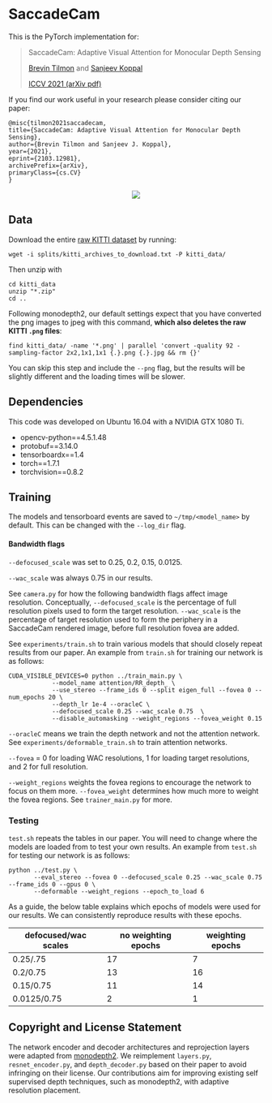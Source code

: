 # SaccadeCam

This is the PyTorch implementation for:

> SaccadeCam: Adaptive Visual Attention for Monocular Depth Sensing
>
> [Brevin Tilmon](https://btilmon.github.io/) and [Sanjeev Koppal](http://focus.ece.ufl.edu/people/)
>
> [ICCV 2021 (arXiv pdf)](https://arxiv.org/abs/2103.12981)


If you find our work useful in your research please consider citing our paper:

```
@misc{tilmon2021saccadecam,
title={SaccadeCam: Adaptive Visual Attention for Monocular Depth Sensing},
author={Brevin Tilmon and Sanjeev J. Koppal},
year={2021},
eprint={2103.12981},
archivePrefix={arXiv},
primaryClass={cs.CV}
}
```

<p align="center">
    <img src="https://btilmon.github.io/img/saccadecam_teaser.png">
</p>

## Data

Download the entire [raw KITTI dataset](http://www.cvlibs.net/datasets/kitti/raw_data.php) by running:

```shell
wget -i splits/kitti_archives_to_download.txt -P kitti_data/
```
Then unzip with
```shell
cd kitti_data
unzip "*.zip"
cd ..
```

Following monodepth2, our default settings expect that you have converted the png images to jpeg with this command, **which also deletes the raw KITTI `.png` files**:

```shell
find kitti_data/ -name '*.png' | parallel 'convert -quality 92 -sampling-factor 2x2,1x1,1x1 {.}.png {.}.jpg && rm {}'
```

You can skip this step and include the `--png` flag, but the results will be slightly different and the loading times will be slower.


## Dependencies

This code was developed on Ubuntu 16.04 with a NVIDIA GTX 1080 Ti.

* opencv-python==4.5.1.48
* protobuf==3.14.0
* tensorboardx==1.4
* torch==1.7.1
* torchvision==0.8.2


## Training

The models and tensorboard events are saved to `~/tmp/<model_name>` by default. This can be changed with the `--log_dir` flag.

#### Bandwidth flags

`--defocused_scale` was set to 0.25, 0.2, 0.15, 0.0125.

`--wac_scale` was always 0.75 in our results. 

See `camera.py` for how the following bandwidth flags affect image resolution. Conceptually, `--defocused_scale` is the percentage of full resolution pixels used to form the target resolution. `--wac_scale` is the percentage of target resolution used to form the periphery in a SaccadeCam rendered image, before full resolution fovea are added.

See `experiments/train.sh` to train various models that should closely repeat results from our paper. An example from `train.sh` for training our network is as follows:

```shell
CUDA_VISIBLE_DEVICES=0 python ../train_main.py \
		    --model_name attention/RR_depth_ \
		    --use_stereo --frame_ids 0 --split eigen_full --fovea 0 --num_epochs 20 \
		    --depth_lr 1e-4 --oracleC \
		    --defocused_scale 0.25 --wac_scale 0.75  \
		    --disable_automasking --weight_regions --fovea_weight 0.15 
```

`--oracleC` means we train the depth network and not the attention network. See `experiments/deformable_train.sh` to train attention networks.

`--fovea` = 0 for loading WAC resolutions, 1 for loading target resolutions, and 2 for full resolution.

`--weight_regions` weights the fovea regions to encourage the network to focus on them more. `--fovea_weight` determines how much more to weight the fovea regions. See `trainer_main.py` for more.

### Testing

`test.sh` repeats the tables in our paper. You will need to change where the models are loaded from to test your own results. An example from `test.sh` for testing our network is as follows:

```shell
python ../test.py \
       --eval_stereo --fovea 0 --defocused_scale 0.25 --wac_scale 0.75 --frame_ids 0 --gpus 0 \
       --deformable --weight_regions --epoch_to_load 6
```

As a guide, the below table explains which epochs of models were used for our results. We can consistently reproduce results with these epochs.

| defocused/wac scales | no weighting epochs | weighting epochs |
|----------------------|---------------------|------------------|
|0.25/.75              |17                   |7                 |
|0.2/0.75              |13                   |16                |
|0.15/0.75             |11                   |14                |
|0.0125/0.75           |2                    |1                 |

## Copyright and License Statement

The network encoder and decoder architectures and reprojection layers were adapted from [monodepth2](https://github.com/nianticlabs/monodepth2). We reimplement `layers.py`, `resnet_encoder.py`, and `depth_decoder.py` based on their paper to avoid infringing on their license. Our contributions aim for improving existing self supervised depth techniques, such as monodepth2, with adaptive resolution placement. 



